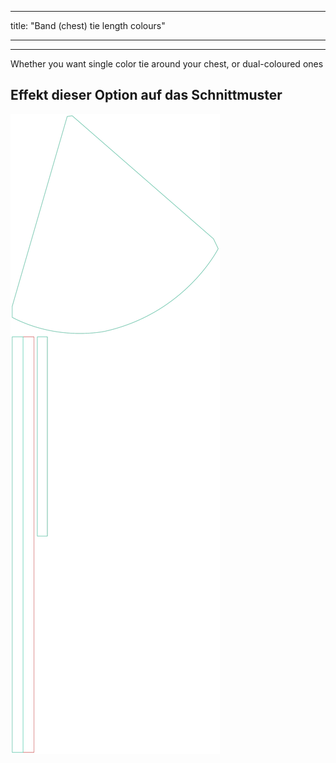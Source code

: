 - - -
title: "Band (chest) tie length colours"
- - -

***

Whether you want single color tie around your chest, or dual-coloured ones

## Effekt dieser Option auf das Schnittmuster

![Dieses Bild zeigt den Effekt dieser Option, indem es mehrere Varianten überlagert, die einen anderen Wert für diese Option haben](bee_bandtiecolours_sample.svg "Effekt dieser Option auf das Schnittmuster")
